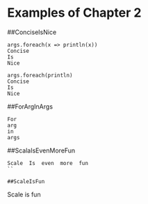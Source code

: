 Examples of Chapter 2
==========

##ConciseIsNice
```
args.foreach(x => println(x))
Concise 
Is 
Nice 

args.foreach(println)
Concise 
Is 
Nice 

```

##ForArgInArgs
```
For 
arg
in 
args 

```

##ScalaIsEvenMoreFun
```
Scale  Is  even  more  fun 
``

##ScaleIsFun
```
Scale 
is 
fun 
```